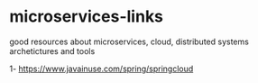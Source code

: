 # microservices-links
good resources about microservices, cloud, distributed systems archetictures and tools

1- https://www.javainuse.com/spring/springcloud
